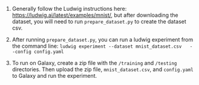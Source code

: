 1. Generally follow the Ludwig instructions here: https://ludwig.ai/latest/examples/mnist/, but after downloading the dataset, you will need to run ```prepare_dataset.py``` to create the dataset csv.

2. After running ```prepare_dataset.py```, you can run a ludwig experiment from the command line:
```ludwig experiment --dataset mnist_dataset.csv   --config config.yaml```

3. To run on Galaxy, create a zip file with the `/training` and `/testing` directories. Then upload the zip file, `mnist_dataset.csv`, and `config.yaml` to Galaxy and run the experiment.

